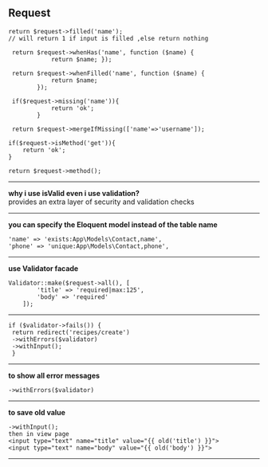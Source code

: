 ## Request 

```
return $request->filled('name');
// will return 1 if input is filled ,else return nothing
```

```
 return $request->whenHas('name', function ($name) {
            return $name; });
```
```
 return $request->whenFilled('name', function ($name) {
            return $name;
        });
```
```
 if($request->missing('name')){
            return 'ok';
        }
```
```
 return $request->mergeIfMissing(['name'=>'username']);
```
```
if($request->isMethod('get')){
    return 'ok';
}
```
```
return $request->method();
```
_____
**why i use isValid even i use validation?** <br/>
provides an extra layer of security and validation checks
_______
**you can specify the Eloquent model instead of the table name**
```
'name' => 'exists:App\Models\Contact,name',
'phone' => 'unique:App\Models\Contact,phone',
```
_______
**use Validator facade**
```
Validator::make($request->all(), [
        'title' => 'required|max:125',
        'body' => 'required'
    ]);
```
_________
```
if ($validator->fails()) {
 return redirect('recipes/create')
 ->withErrors($validator)
 ->withInput();
 }
```
_______
**to show all error messages**
```
->withErrors($validator)
```
________
**to save old value**
```
->withInput();
then in view page
<input type="text" name="title" value="{{ old('title') }}">
<input type="text" name="body" value="{{ old('body') }}">
```
____________

